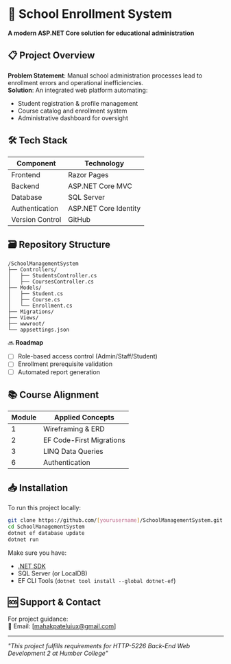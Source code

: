 # 🏤 School Enrollment System  
**A modern ASP.NET Core solution for educational administration**  

## 📋 Project Overview
**Problem Statement**: Manual school administration processes lead to enrollment errors and operational inefficiencies.  
**Solution**: An integrated web platform automating:
- Student registration & profile management  
- Course catalog and enrollment system  
- Administrative dashboard for oversight  

## 🛠 Tech Stack
| Component       | Technology |
|-----------------|------------|
| Frontend        | Razor Pages |
| Backend         | ASP.NET Core MVC |
| Database        | SQL Server |
| Authentication  | ASP.NET Core Identity |
| Version Control | GitHub |

## 🗃 Repository Structure
```
/SchoolManagementSystem
├── Controllers/
│   ├── StudentsController.cs
│   ├── CoursesController.cs
├── Models/
│   ├── Student.cs
│   ├── Course.cs
│   └── Enrollment.cs
├── Migrations/
├── Views/
├── wwwroot/
└── appsettings.json
```

🔜 **Roadmap**  
- [ ] Role-based access control (Admin/Staff/Student)  
- [ ] Enrollment prerequisite validation  
- [ ] Automated report generation  

## 📚 Course Alignment
| Module | Applied Concepts |
|--------|------------------|
| 1      | Wireframing & ERD |
| 2      | EF Code-First Migrations | 
| 3      | LINQ Data Queries |
| 6      | Authentication |

## 📥 Installation
To run this project locally:

```bash
git clone https://github.com/[yourusername]/SchoolManagementSystem.git
cd SchoolManagementSystem
dotnet ef database update
dotnet run
```

Make sure you have:
- [.NET SDK](https://dotnet.microsoft.com/download)
- SQL Server (or LocalDB)
- EF CLI Tools (`dotnet tool install --global dotnet-ef`)

## 🆘 Support & Contact
For project guidance:  
📧 Email: [mahakpateluiux@gmail.com] 

---

*"This project fulfills requirements for HTTP-5226 Back-End Web Development 2 at Humber College"*
